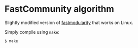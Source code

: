# FastCommunity algorithm

Slightly modified version of [fastmodularity](http://www.cs.unm.edu/~aaron/research/fastmodularity.htm) that works on Linux.

Simply compile using `make`:
```
$ make
```

